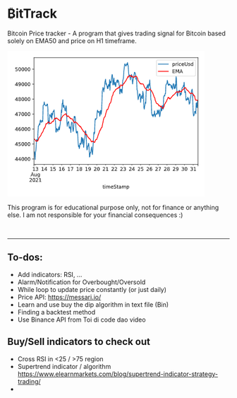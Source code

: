 # ₿itTrack

Bitcoin Price tracker - A program that gives trading signal for Bitcoin based solely on EMA50 and price on H1 timeframe.

![Output](public/images/Screenshot-31-aug.png)

This program is for educational purpose only, not for finance or anything else. I am not responsible for your financial consequences :)

<br>

---

## To-dos:
- Add indicators: RSI, ...
- Alarm/Notification for Overbought/Oversold
- While loop to update price constantly (or just daily)
- Price API: https://messari.io/
- Learn and use buy the dip algorithm in text file (Bin) 
- Finding a backtest method
- Use Binance API from Toi di code dao video

## Buy/Sell indicators to check out
- Cross RSI in <25 / >75 region
- Supertrend indicator / algorithm https://www.elearnmarkets.com/blog/supertrend-indicator-strategy-trading/
- 
